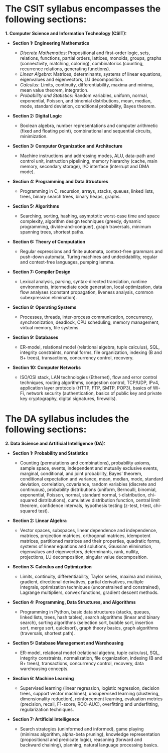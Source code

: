 # The CSIT syllabus encompasses the following sections:

**1. Computer Science and Information Technology (CSIT):**

- **Section 1: Engineering Mathematics**
  - *Discrete Mathematics*: Propositional and first-order logic, sets, relations, functions, partial orders, lattices, monoids, groups, graphs (connectivity, matching, coloring), combinatorics (counting, recurrence relations, generating functions).
  - *Linear Algebra*: Matrices, determinants, systems of linear equations, eigenvalues and eigenvectors, LU decomposition.
  - *Calculus*: Limits, continuity, differentiability, maxima and minima, mean value theorem, integration.
  - *Probability and Statistics*: Random variables, uniform, normal, exponential, Poisson, and binomial distributions, mean, median, mode, standard deviation, conditional probability, Bayes theorem.

- **Section 2: Digital Logic**
  - Boolean algebra, number representations and computer arithmetic (fixed and floating point), combinational and sequential circuits, minimization.

- **Section 3: Computer Organization and Architecture**
  - Machine instructions and addressing modes, ALU, data-path and control unit, instruction pipelining, memory hierarchy (cache, main memory, secondary storage), I/O interface (interrupt and DMA mode).

- **Section 4: Programming and Data Structures**
  - Programming in C, recursion, arrays, stacks, queues, linked lists, trees, binary search trees, binary heaps, graphs.

- **Section 5: Algorithms**
  - Searching, sorting, hashing, asymptotic worst-case time and space complexity, algorithm design techniques (greedy, dynamic programming, divide-and-conquer), graph traversals, minimum spanning trees, shortest paths.

- **Section 6: Theory of Computation**
  - Regular expressions and finite automata, context-free grammars and push-down automata, Turing machines and undecidability, regular and context-free languages, pumping lemma.

- **Section 7: Compiler Design**
  - Lexical analysis, parsing, syntax-directed translation, runtime environments, intermediate code generation, local optimization, data flow analyses (constant propagation, liveness analysis, common subexpression elimination).

- **Section 8: Operating Systems**
  - Processes, threads, inter-process communication, concurrency, synchronization, deadlock, CPU scheduling, memory management, virtual memory, file systems.

- **Section 9: Databases**
  - ER-model, relational model (relational algebra, tuple calculus), SQL, integrity constraints, normal forms, file organization, indexing (B and B+ trees), transactions, concurrency control, recovery.

- **Section 10: Computer Networks**
  - ISO/OSI stack, LAN technologies (Ethernet), flow and error control techniques, routing algorithms, congestion control, TCP/UDP, IPv4, application layer protocols (HTTP, FTP, SMTP, POP3), basics of Wi-Fi, network security (authentication, basics of public key and private key cryptography, digital signatures, firewalls).


# The DA syllabus includes the following sections:

**2. Data Science and Artificial Intelligence (DA):**

- **Section 1: Probability and Statistics**
  - Counting (permutations and combinations), probability axioms, sample space, events, independent and mutually exclusive events, marginal, conditional, and joint probability, Bayes’ theorem, conditional expectation and variance, mean, median, mode, standard deviation, correlation, covariance, random variables (discrete and continuous), probability distributions (uniform, Bernoulli, binomial, exponential, Poisson, normal, standard normal, t-distribution, chi-squared distributions), cumulative distribution function, central limit theorem, confidence intervals, hypothesis testing (z-test, t-test, chi-squared test).

- **Section 2: Linear Algebra**
  - Vector spaces, subspaces, linear dependence and independence, matrices, projection matrices, orthogonal matrices, idempotent matrices, partitioned matrices and their properties, quadratic forms, systems of linear equations and solutions, Gaussian elimination, eigenvalues and eigenvectors, determinants, rank, nullity, projections, LU decomposition, singular value decomposition.

- **Section 3: Calculus and Optimization**
  - Limits, continuity, differentiability, Taylor series, maxima and minima, gradient, directional derivatives, partial derivatives, multiple integrals, optimization techniques (unconstrained and constrained), Lagrange multipliers, convex functions, gradient descent methods.

- **Section 4: Programming, Data Structures, and Algorithms**
  - Programming in Python, basic data structures (stacks, queues, linked lists, trees, hash tables), search algorithms (linear and binary search), sorting algorithms (selection sort, bubble sort, insertion sort, merge sort, quicksort), graph theory basics, graph algorithms (traversals, shortest path).

- **Section 5: Database Management and Warehousing**
  - ER-model, relational model (relational algebra, tuple calculus), SQL, integrity constraints, normalization, file organization, indexing (B and B+ trees), transactions, concurrency control, recovery, data warehousing concepts.

- **Section 6: Machine Learning**
  - Supervised learning (linear regression, logistic regression, decision trees, support vector machines), unsupervised learning (clustering, dimensionality reduction), reinforcement learning, evaluation metrics (precision, recall, F1-score, ROC-AUC), overfitting and underfitting, regularization techniques.

- **Section 7: Artificial Intelligence**
  - Search strategies (uninformed and informed), game playing (minimax algorithm, alpha-beta pruning), knowledge representation (propositional and predicate logic), reasoning (forward and backward chaining), planning, natural language processing basics.

